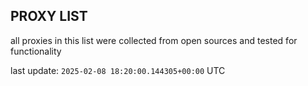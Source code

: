 ## PROXY LIST

all proxies in this list were collected from open sources and tested for functionality

last update: `2025-02-08 18:20:00.144305+00:00` UTC